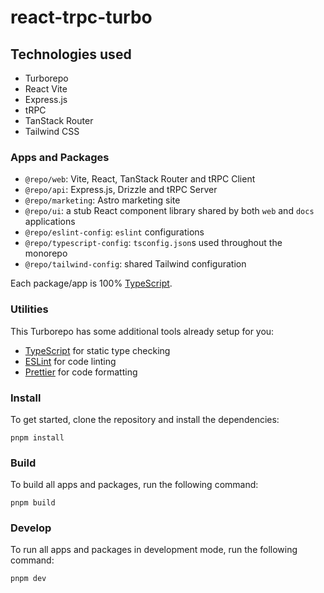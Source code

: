 # react-trpc-turbo

## Technologies used

- Turborepo
- React Vite
- Express.js
- tRPC
- TanStack Router
- Tailwind CSS

### Apps and Packages

- `@repo/web`: Vite, React, TanStack Router and tRPC Client
- `@repo/api`: Express.js, Drizzle and tRPC Server
- `@repo/marketing`: Astro marketing site
- `@repo/ui`: a stub React component library shared by both `web` and `docs` applications
- `@repo/eslint-config`: `eslint` configurations
- `@repo/typescript-config`: `tsconfig.json`s used throughout the monorepo
- `@repo/tailwind-config`: shared Tailwind configuration

Each package/app is 100% [TypeScript](https://www.typescriptlang.org/).

### Utilities

This Turborepo has some additional tools already setup for you:

- [TypeScript](https://www.typescriptlang.org/) for static type checking
- [ESLint](https://eslint.org/) for code linting
- [Prettier](https://prettier.io) for code formatting

### Install

To get started, clone the repository and install the dependencies:

```
pnpm install
```

### Build

To build all apps and packages, run the following command:

```
pnpm build
```

### Develop

To run all apps and packages in development mode, run the following command:

```
pnpm dev
```
